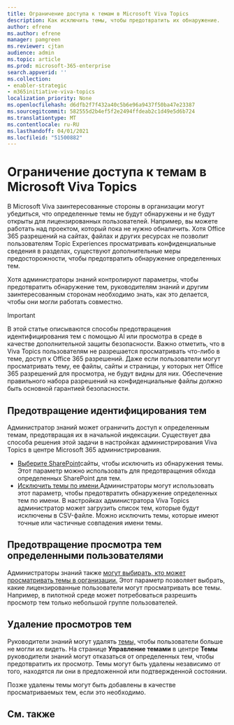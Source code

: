 ```yaml
---
title: Ограничение доступа к темам в Microsoft Viva Topics
description: Как исключить темы, чтобы предотвратить их обнаружение.
author: efrene
ms.author: efrene
manager: pamgreen
ms.reviewer: cjtan
audience: admin
ms.topic: article
ms.prod: microsoft-365-enterprise
search.appverid: ''
ms.collection:
- enabler-strategic
- m365initiative-viva-topics
localization_priority: None
ms.openlocfilehash: d6dfb2f7f432a40c5b6e96a9437f50ba47e23387
ms.sourcegitcommit: 582555d2b4ef5f2e2494ffdeab2c1d49e5d6b724
ms.translationtype: MT
ms.contentlocale: ru-RU
ms.lasthandoff: 04/01/2021
ms.locfileid: "51500882"
---
```

# <a name="restrict-access-to-topics-in-microsoft-viva-topics"></a>Ограничение доступа к темам в Microsoft Viva Topics

В Microsoft Viva заинтересованные стороны в организации могут убедиться, что определенные темы не будут обнаружены и не будут открыты для лицензированных пользователей. Например, вы можете работать над проектом, который пока не нужно обналичить. Хотя Office 365 разрешений на сайтах, файлах и других ресурсах не позволит пользователям Topic Experiences просматривать конфиденциальные сведения в разделах, существуют дополнительные меры предосторожности, чтобы предотвратить обнаружение определенных тем.

Хотя администраторы знаний контролируют параметры, чтобы предотвратить обнаружение тем, руководителям знаний и другим заинтересованным сторонам необходимо знать, как это делается, чтобы они могли работать совместно.

> [!Important] 
> В этой статье описываются способы предотвращения идентифицирования тем с помощью AI или просмотра в среде в качестве дополнительной защиты безопасности. Важно отметить, что в Viva Topics пользователям не разрешается просматривать что-либо в теме, доступ к Office 365 разрешений. Даже если пользователи могут просматривать тему, ее файлы, сайты и страницы, у которых нет Office 365 разрешений для просмотра, не будут видны для них. Обеспечение правильного набора разрешений на конфиденциальные файлы должно быть основной гарантией безопасности.

## <a name="prevent-topics-from-being-identified"></a>Предотвращение идентифицирования тем

Администратор знаний может ограничить доступ к определенным темам, предотвращая их в начальной индексации. Существует два способа решения этой задачи в настройках администрирования Viva Topics в центре Microsoft 365 администрирования.
 
- [Выберите SharePoint](./topic-experiences-discovery.md#select-sharepoint-topic-sources)сайты, чтобы исключить из обнаружения темы. Этот параметр можно использовать для предотвращения обхода определенных SharePoint для тем.
- [Исключить темы по имени.](./topic-experiences-discovery.md#exclude-topics-by-name)Администраторы могут использовать этот параметр, чтобы предотвратить обнаружение определенных тем по имени. В настройках администратора Viva Topics администратор может загрузить список тем, которые будут исключены в CSV-файле. Можно исключить темы, которые имеют точные или частичные совпадения имени темы.

## <a name="prevent-topics-from-being-viewed-by-specific-users"></a>Предотвращение просмотра тем определенными пользователями

Администраторы знаний также [могут выбирать, кто может просматривать темы в организации.](./topic-experiences-knowledge-rules.md) Этот параметр позволяет выбрать, какие лицензированные пользователи могут просматривать все темы. Например, в пилотной среде может потребоваться разрешить просмотр тем только небольшой группе пользователей.

## <a name="remove-topics-from-being-viewed"></a>Удаление просмотров тем

Руководители знаний могут удалять [темы,](./manage-topics.md) чтобы пользователи больше не могли их видеть. На странице **Управление темами** в центре **Темы** руководители знаний могут отказаться от определенных тем, чтобы предотвратить их просмотр. Темы могут быть удалены независимо от того, находятся ли они в предложенной или подтвержденной состоянии.

Позже удалены темы могут быть добавлены в качестве просматриваемых тем, если это необходимо. 


## <a name="see-also"></a>См. также



